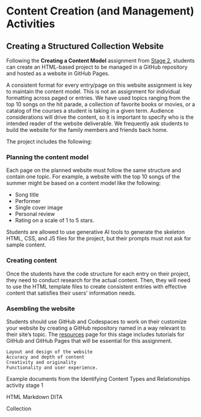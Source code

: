 # Content Creation (and Management) Activities

## Creating a Structured Collection Website

Following the **Creating a Content Model** assignment from [Stage 2](../stage2/contentstrategyactivities.md), students can create an HTML-based project to be managed in a GitHub repository and hosted as a website in GitHub Pages.

A consistent format for every entry/page on this website assignment is key to maintain the content model. This is not an assignment for individual formatting across paged or entries. We have used topics ranging from the top 10 songs on the hit parade, a collection of favorite books or movies, or a catalog of the courses a student is taking in a given term. Audience considerations will drive the content, so it is important to specify who is the intended reader of the website deliverable. We frequently ask students to build the website for the family members and friends back home.

The project includes the following:

### Planning the content model

Each page on the planned website must follow the same structure and contain one topic. For example, a website with the top 10 songs of the summer might be based on a content model like the following:

- Song title
- Performer
- Single cover image
- Personal review
- Rating on a scale of 1 to 5 stars.

Students are allowed to use generative AI tools to generate the skeleton HTML, CSS, and JS files for the project, but their prompts must not ask for sample content.

### Creating content

Once the students have the code structure for each entry on their project, they need to conduct research for the actual content. Then, they will need to use the HTML template files to create consistent entries with effective content that satisfies their users' information needs.

### Asembling the website

Students should use GitHub and Codespaces to work on their customize your website by creating a GitHub repository named in a way relevant to their site’s topic. The [resources](resources.md) page for this stage includes tutorials for GitHub and GitHub Pages that will be essential for this assignment.

    Layout and design of the website
    Accuracy and depth of content
    Creativity and originality
    Functionality and user experience.


Example documents from the Identifying Content Types and Relationships activity stage 1

HTML
Markdown
DITA

Collection
